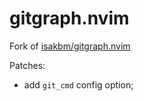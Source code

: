 # gitgraph.nvim

Fork of [isakbm/gitgraph.nvim](https://github.com/isakbm/gitgraph.nvim)

Patches:

- add `git_cmd` config option;
